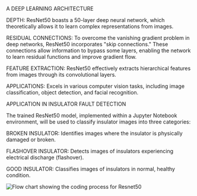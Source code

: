 A DEEP LEARNING ARCHITECTURE

DEPTH: ResNet50 boasts a 50-layer deep neural network, which theoretically allows it to learn complex representations from images.


RESIDUAL CONNECTIONS: To overcome the vanishing gradient problem in deep networks, ResNet50 incorporates "skip connections." These connections allow information to bypass some layers, enabling the network to learn residual functions and improve gradient flow.

FEATURE EXTRACTION: ResNet50 effectively extracts hierarchical features from images through its convolutional layers.

APPLICATIONS: Excels in various computer vision tasks, including image classification, object detection, and facial recognition.

APPLICATION IN INSULATOR FAULT DETECTION

The trained ResNet50 model, implemented within a Jupyter Notebook environment, will be used to classify insulator images into three categories:

BROKEN INSULATOR: Identifies images where the insulator is physically damaged or broken.

FLASHOVER INSULATOR: Detects images of insulators experiencing electrical discharge (flashover).

GOOD INSULATOR: Classifies images of insulators in normal, healthy condition.

![Flow chart showing the coding process for Resnet50](https://github.com/user-attachments/assets/12c04ebb-65c2-4e78-ba7a-6e7b9061b887)

